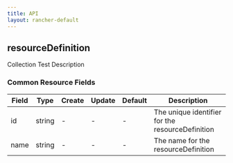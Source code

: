 ```yaml
---
title: API
layout: rancher-default
---
```


## resourceDefinition

Collection Test Description
​


### Common Resource Fields

Field | Type | Create | Update | Default | Description
---|---|---|---|---|---
id | string | - | - | - | The unique identifier for the resourceDefinition
name | string | - | - | - | The name for the resourceDefinition












​